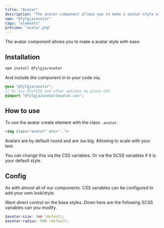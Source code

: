```yaml
---
title: "Avatar"
description: "The avatar component allows you to make a avatar style with ease."
npm: "@fylgja/avatar"
tags: "elements"
preview: "avatar.png"
---
```


The avatar component allows you to make a avatar style with ease.

## Installation

```bash
npm install @fylgja/avatar
```

And include the component in to your code via;

```scss
@use "@fylgja/avatar";
// Or via PostCSS and other options as plain CSS
@import "@fylgja/avatar/avatar.css";
```

## How to use

To use the avatar create element with the class `.avatar`.

```html
<img class="avatar" src="..">
```

Avatars are by default round and are `3em` big.
Allowing to scale with your text.

You can change this via the CSS variables.
Or via the SCSS variables if it is your default style.

## Config

As with almost all of our components.
CSS variables can be configured to add your own look/style.

Want direct control on the base styles.
Down here are the following SCSS variables can you modify.

```scss
$avatar-size: 3em !default;
$avatar-radius: 50% !default;
```
